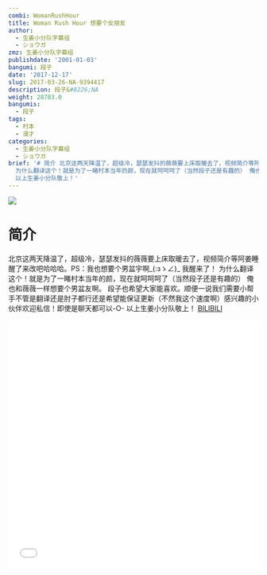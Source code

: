 ```yaml
---
combi: WomanRushHour
title: Woman Rush Hour 想要个女朋友
author:
  - 生姜小分队字幕组
  - ショウガ
zmz: 生姜小分队字幕组
publishdate: '2001-01-03'
bangumi: 段子
date: '2017-12-17'
slug: 2017-03-26-NA-9394417
description: 段子&#8226;NA
weight: 28783.0
bangumis:
  - 段子
tags:
  - 村本
  - 漫才
categories:
  - 生姜小分队字幕组
  - ショウガ
brief: '# 简介 北京这两天降温了，超级冷，瑟瑟发抖的薇薇要上床取暖去了，视频简介等阿姜睡醒了来改吧哈哈哈。PS：我也想要个男盆宇啊_(:зゝ∠)_ 我醒来了！
  为什么翻译这个！就是为了一睹村本当年的颜，现在就呵呵呵了（当然段子还是有趣的） 俺也和薇薇一样想要个男盆友啊。 段子也希望大家能喜欢。顺便一说我们需要小帮手不管是翻译还是肘子都行还是希望能保证更新（不然我这个速度啊）感兴趣的小伙伴欢迎私信！即使是聊天都可以-O-
  以上生姜小分队敬上！'
---
```

![](https://i.imgur.com/NWGZRv8.png)
# 简介  
北京这两天降温了，超级冷，瑟瑟发抖的薇薇要上床取暖去了，视频简介等阿姜睡醒了来改吧哈哈哈。PS：我也想要个男盆宇啊_(:зゝ∠)_
我醒来了！
为什么翻译这个！就是为了一睹村本当年的颜，现在就呵呵呵了（当然段子还是有趣的）
俺也和薇薇一样想要个男盆友啊。
段子也希望大家能喜欢。顺便一说我们需要小帮手不管是翻译还是肘子都行还是希望能保证更新（不然我这个速度啊）感兴趣的小伙伴欢迎私信！即使是聊天都可以-O-
以上生姜小分队敬上！
  [BILIBILI](https://www.bilibili.com/video/av9394417/)

<div class="vcontainer">  <iframe class="video" src="//www.bilibili.com/blackboard/player.html?aid=9394417" width="100%" height="500" frameborder="0" allowfullscreen="allowfullscreen"></iframe></div>
